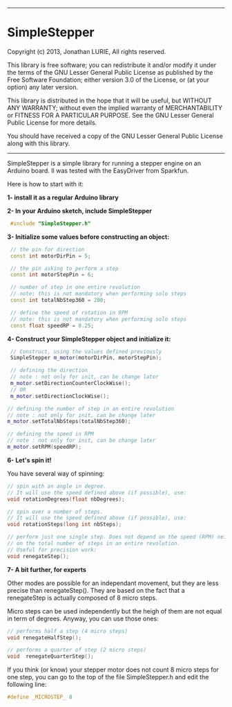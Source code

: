 --------------------------------------------------------------------
SimpleStepper
=============

Copyright (c) 2013, Jonathan LURIE, All rights reserved.

This library is free software; you can redistribute it and/or
modify it under the terms of the GNU Lesser General Public
License as published by the Free Software Foundation; either
version 3.0 of the License, or (at your option) any later version.

This library is distributed in the hope that it will be useful,
but WITHOUT ANY WARRANTY; without even the implied warranty of
MERCHANTABILITY or FITNESS FOR A PARTICULAR PURPOSE.  See the GNU
Lesser General Public License for more details.

You should have received a copy of the GNU Lesser General Public
License along with this library.

--------------------------------------------------------------------



SimpleStepper is a simple library for running a stepper engine on an
Arduino board. Il was tested with the EasyDriver from Sparkfun.


Here is how to start with it:

**1- install it as a regular Arduino library**

**2- In your Arduino sketch, include SimpleStepper**
```cpp
 #include "SimpleStepper.h"
```

**3- Initialize some values before constructing an object:**

```cpp
 // the pin for direction
 const int motorDirPin = 5;

 // the pin asking to perform a step
 const int motorStepPin = 6;

 // number of step in one entire revolution
 // note: this is not mandatory when performing solo steps
 const int totalNbStep360 = 200;

 // define the speed of rotation in RPM
 // note: this is not mandatory when performing solo steps
 const float speedRP = 0.25;
```

**4- Construct your SimpleStepper object and initialize it:**

```cpp
 // Construct, using the values defined previously
 SimpleStepper m_motor(motorDirPin, motorStepPin);

 // defining the direction
 // note : not only for init, can be change later
 m_motor.setDirectionCounterClockWise();
 // OR
 m_motor.setDirectionClockWise();

// defining the number of step in an entire revolution
// note : not only for init, can be change later
m_motor.setTotalNbSteps(totalNbStep360);

// defining the speed in RPM
// note : not only for init, can be change later
m_motor.setRPM(speedRP);
```

**6- Let's spin it!**

You have several way of spinning:

```cpp
// spin with an angle in degree.
// It will use the speed defined above (if possible), use:
void rotationDegrees(float nbDegrees);

// spin over a number of steps.
// It will use the speed defined above (if possible), use:
void rotationSteps(long int nbSteps);

// perform just one single step. Does not depend on the speed (RPM) neither
// on the total number of steps in an entire revolution.
// Useful for precision work:
void renegateStep();
```

**7- A bit further, for experts**

Other modes are possible for an independant movement, but they are less precise
than renegateStep(). They are based on the fact that a renegateStep is actually
composed of 8 micro steps.

Micro steps can be used independently but the heigh of them are not equal in
term of degrees. Anyway, you can use those ones:

```cpp
// performs half a step (4 micro steps)
void renegateHalfStep();

// performs a quarter of step (2 micro steps)
void  renegateQuarterStep();
```

If you think (or know) your stepper motor does not count 8 micro steps for
one step, you can go to the top of the file SimpleStepper.h and edit
the following line:

```cpp
#define _MICROSTEP_ 8
```
